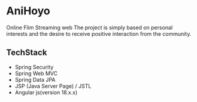 # AniHoyo
 
 Online Flim Streaming web
 The project is simply based on personal interests and the desire to receive positive interaction from the community.
 
 
 ## TechStack
 - Spring Security
 - Spring Web MVC
 - Spring Data JPA
 - JSP (Java Server Page) / JSTL
 - Angular js(version 18.x.x)
 

